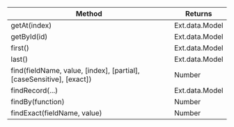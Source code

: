 Method | Returns
--- | ---
getAt(index) | Ext.data.Model
getById(id)| Ext.data.Model
first()| Ext.data.Model
last()| Ext.data.Model
find(fieldName, value, [index], [partial], [caseSensitive], [exact]) | Number
findRecord(...) | Ext.data.Model
findBy(function) | Number
findExact(fieldName, value) | Number
